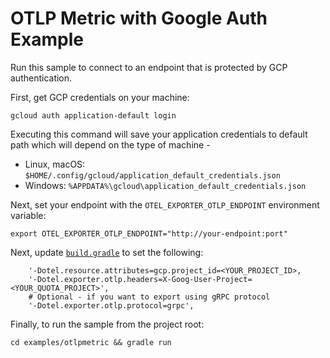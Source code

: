 # OTLP Metric with Google Auth Example

Run this sample to connect to an endpoint that is protected by GCP authentication.

First, get GCP credentials on your machine:

```shell
gcloud auth application-default login
```
Executing this command will save your application credentials to default path which will depend on the type of machine -
 - Linux, macOS: `$HOME/.config/gcloud/application_default_credentials.json`
 - Windows: `%APPDATA%\gcloud\application_default_credentials.json`

Next, set your endpoint with the `OTEL_EXPORTER_OTLP_ENDPOINT` environment variable:

```shell
export OTEL_EXPORTER_OTLP_ENDPOINT="http://your-endpoint:port"
```

Next, update [`build.gradle`](build.grade) to set the following:

```
	'-Dotel.resource.attributes=gcp.project_id=<YOUR_PROJECT_ID>,
	'-Dotel.exporter.otlp.headers=X-Goog-User-Project=<YOUR_QUOTA_PROJECT>',
	# Optional - if you want to export using gRPC protocol
	'-Dotel.exporter.otlp.protocol=grpc',
```

Finally, to run the sample from the project root:

```
cd examples/otlpmetric && gradle run
```
